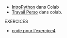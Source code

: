 * [IntroPython](https://colab.research.google.com/github/thfruchart/1nsi/blob/main/01/IntroPython-COURS.ipynb) dans Colab
* [Travail Perso](https://colab.research.google.com/github/thfruchart/1nsi/blob/main/01/TRAVAIL_PERSONNEL_IntroPython.ipynb) dans colab.

EXERCICES
* [code pour l'exercice4](https://github.com/thfruchart/1nsi/blob/main/01/exo4.py)
